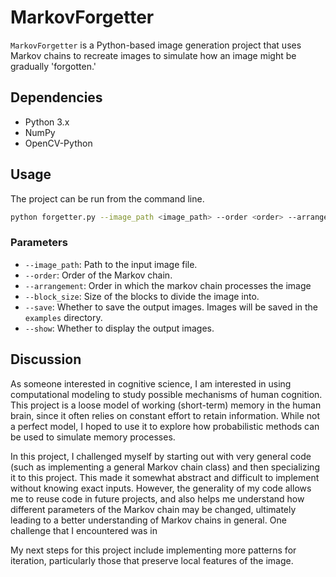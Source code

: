 # MarkovForgetter
`MarkovForgetter` is a Python-based image generation project
that uses Markov chains to recreate images to simulate how an image might be
gradually 'forgotten.'


## Dependencies
- Python 3.x
- NumPy
- OpenCV-Python

## Usage
The project can be run from the command line.
```bash
python forgetter.py --image_path <image_path> --order <order> --arrangement <arrangement> --block_size <block_size> --save <save>
```
### Parameters
- `--image_path`: Path to the input image file.
- `--order`: Order of the Markov chain.
- `--arrangement`: Order in which the markov chain processes the image
- `--block_size`: Size of the blocks to divide the image into.
- `--save`: Whether to save the output images. Images will be saved in the `examples` directory.
- `--show`: Whether to display the output images.

## Discussion
As someone interested in cognitive science, I am interested in using computational modeling to study possible mechanisms of human cognition.
This project is a loose model of working (short-term) memory in the human brain, since it often relies on constant effort to retain information.
While not a perfect model, I hoped to use it to explore how probabilistic methods can be used to simulate memory processes.

In this project, I challenged myself by starting out with very general code (such as implementing a general Markov chain class) and then specializing it to this project.
This made it somewhat abstract and difficult to implement without knowing exact inputs.
However, the generality of my code allows me to reuse code in future projects, and also helps me understand how different parameters of the Markov chain may be changed, ultimately leading to a better understanding of Markov chains in general.
One challenge that I encountered was in

My next steps for this project include implementing more patterns for iteration, particularly those that preserve local features of the image.